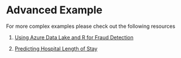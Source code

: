 # Advanced Example

For more complex examples please check out the following resources

1) [Using Azure Data Lake and R for Fraud Detection](https://blogs.technet.microsoft.com/machinelearning/2017/06/28/using-azure-data-lake-and-r-for-fraud-detection/)

2) [Predicting Hospital Length of Stay](https://github.com/Azure/cortana-intelligence-population-health-management/tree/master/Azure%20Data%20Lake/ManualDeploymentGuide/scripts/datafactory/scripts_blob)



